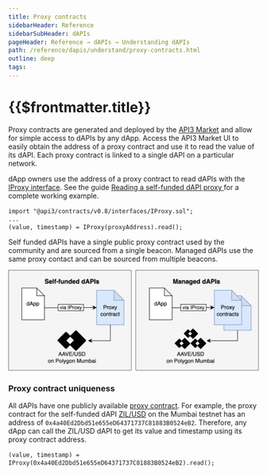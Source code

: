 ```yaml
---
title: Proxy contracts
sidebarHeader: Reference
sidebarSubHeader: dAPIs
pageHeader: Reference → dAPIs → Understanding dAPIs
path: /reference/dapis/understand/proxy-contracts.html
outline: deep
tags:
---
```


<PageHeader/>

<SearchHighlight/>

<FlexStartTag/>

# {{$frontmatter.title}}

Proxy contracts are generated and deployed by the
[API3 Market](https://market.api3.org) and allow for simple access to dAPIs by
any dApp. Access the API3 Market UI to easily obtain the address of a proxy
contract and use it to read the value of its dAPI. Each proxy contract is linked
to a single dAPI on a particular network.

dApp owners use the address of a proxy contract to read dAPIs with the
[IProxy interface](/reference/dapis/understand/iproxy.md). See the guide
[Reading a self-funded dAPI proxy ](/guides/dapis/read-a-dapi/) for a complete
working example.

```
import "@api3/contracts/v0.8/interfaces/IProxy.sol";
...
(value, timestamp) = IProxy(proxyAddress).read();

```

Self funded dAPIs have a single public proxy contract used by the community and
are sourced from a single beacon. Managed dAPIs use the same proxy contact and
can be sourced from multiple beacons.

![proxy-contracts.png](../assets/images/proxy-contracts.png)

### Proxy contract uniqueness

All dAPIs have one publicly available
[proxy contract](/reference/dapis/understand/proxy-contracts.md). For example,
the proxy contract for the self-funded dAPI
[ZIL/USD](https://market.api3.org/dapis/polygon-testnet/ZIL-USD) on the Mumbai
testnet has an address of `0x4a40Ed2Dbd51e655eD64371737C81883B0524eB2`.
Therefore, any dApp can call the ZIL/USD dAPI to get its value and timestamp
using its proxy contract address.

```solidity
(value, timestamp) = IProxy(0x4a40Ed2Dbd51e655eD64371737C81883B0524eB2).read();
```
